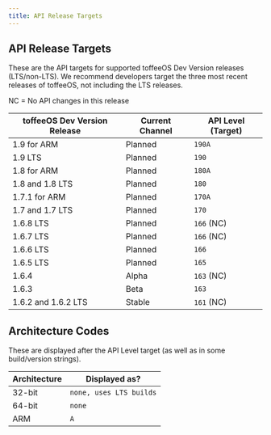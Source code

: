 ```yaml
---
title: API Release Targets
---
```

## API Release Targets
These are the API targets for supported toffeeOS Dev Version releases (LTS/non-LTS). We recommend developers target the three most recent releases of toffeeOS, not including the LTS releases.

NC = No API changes in this release

| toffeeOS Dev Version Release | Current Channel | API Level (Target) |
|-----------------|-----------------|--------------------|
| 1.9 for ARM | Planned | ``190A`` |
| 1.9 LTS | Planned | ``190`` |
| 1.8 for ARM | Planned | ``180A`` |
| 1.8 and 1.8 LTS | Planned | ``180`` |
| 1.7.1 for ARM | Planned | ``170A`` |
| 1.7 and 1.7 LTS | Planned | ``170`` |
| 1.6.8 LTS | Planned | ``166`` (NC) |
| 1.6.7 LTS | Planned | ``166`` (NC) |
| 1.6.6 LTS | Planned | ``166`` |
| 1.6.5 LTS | Planned | ``165`` |
| 1.6.4 | Alpha | ``163`` (NC) |
| 1.6.3 | Beta | ``163`` |
| 1.6.2 and 1.6.2 LTS | Stable | ``161`` (NC) |

## Architecture Codes

These are displayed after the API Level target (as well as in some build/version strings).

| Architecture | Displayed as? |
|-----------------|-----------------|
| 32-bit | ``none, uses LTS builds`` |
| 64-bit | ``none`` |
| ARM | ``A`` |
